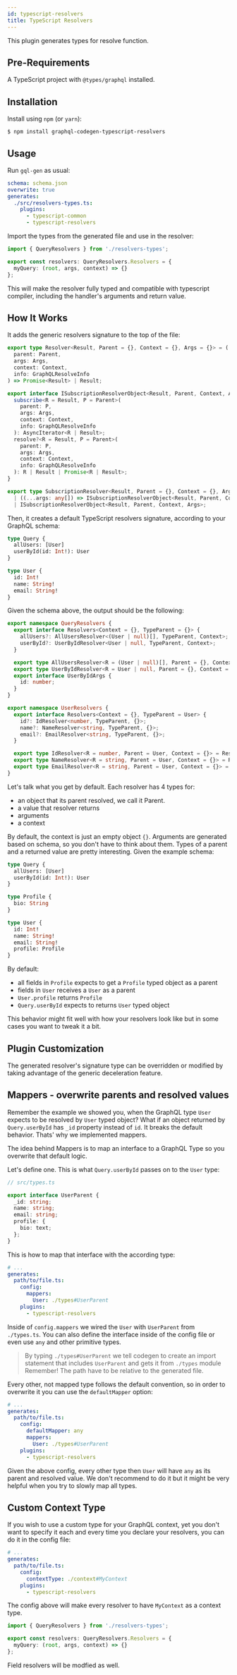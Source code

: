 ```yaml
---
id: typescript-resolvers
title: TypeScript Resolvers
---
```


This plugin generates types for resolve function.

## Pre-Requirements

A TypeScript project with `@types/graphql` installed.

## Installation

Install using `npm` (or `yarn`):

    $ npm install graphql-codegen-typescript-resolvers

## Usage

Run `gql-gen` as usual:

```yaml
schema: schema.json
overwrite: true
generates:
  ./src/resolvers-types.ts:
    plugins:
      - typescript-common
      - typescript-resolvers
```

Import the types from the generated file and use in the resolver:

```typescript
import { QueryResolvers } from './resolvers-types';

export const resolvers: QueryResolvers.Resolvers = {
  myQuery: (root, args, context) => {}
};
```

This will make the resolver fully typed and compatible with typescript compiler, including the handler's arguments and return value.

## How It Works

It adds the generic resolvers signature to the top of the file:

```typescript
export type Resolver<Result, Parent = {}, Context = {}, Args = {}> = (
  parent: Parent,
  args: Args,
  context: Context,
  info: GraphQLResolveInfo
) => Promise<Result> | Result;

export interface ISubscriptionResolverObject<Result, Parent, Context, Args> {
  subscribe<R = Result, P = Parent>(
    parent: P,
    args: Args,
    context: Context,
    info: GraphQLResolveInfo
  ): AsyncIterator<R | Result>;
  resolve?<R = Result, P = Parent>(
    parent: P,
    args: Args,
    context: Context,
    info: GraphQLResolveInfo
  ): R | Result | Promise<R | Result>;
}

export type SubscriptionResolver<Result, Parent = {}, Context = {}, Args = {}> =
  | ((...args: any[]) => ISubscriptionResolverObject<Result, Parent, Context, Args>)
  | ISubscriptionResolverObject<Result, Parent, Context, Args>;
```

Then, it creates a default TypeScript resolvers signature, according to your GraphQL schema:

```graphql
type Query {
  allUsers: [User]
  userById(id: Int!): User
}

type User {
  id: Int!
  name: String!
  email: String!
}
```

Given the schema above, the output should be the following:

```typescript
export namespace QueryResolvers {
  export interface Resolvers<Context = {}, TypeParent = {}> {
    allUsers?: AllUsersResolver<(User | null)[], TypeParent, Context>;
    userById?: UserByIdResolver<User | null, TypeParent, Context>;
  }

  export type AllUsersResolver<R = (User | null)[], Parent = {}, Context = {}> = Resolver<R, Parent, Context>;
  export type UserByIdResolver<R = User | null, Parent = {}, Context = {}> = Resolver<R, Parent, Context, UserByIdArgs>;
  export interface UserByIdArgs {
    id: number;
  }
}

export namespace UserResolvers {
  export interface Resolvers<Context = {}, TypeParent = User> {
    id?: IdResolver<number, TypeParent, {}>;
    name?: NameResolver<string, TypeParent, {}>;
    email?: EmailResolver<string, TypeParent, {}>;
  }

  export type IdResolver<R = number, Parent = User, Context = {}> = Resolver<R, Parent, Context>;
  export type NameResolver<R = string, Parent = User, Context = {}> = Resolver<R, Parent, Context>;
  export type EmailResolver<R = string, Parent = User, Context = {}> = Resolver<R, Parent, Context>;
}
```

Let's talk what you get by default. Each resolver has 4 types for:

- an object that its parent resolved, we call it Parent.
- a value that resolver returns
- arguments
- a context

By default, the context is just an empty object `{}`.
Arguments are generated based on schema, so you don't have to think about them.
Types of a parent and a returned value are pretty interesting. Given the example schema:

```graphql
type Query {
  allUsers: [User]
  userById(id: Int!): User
}

type Profile {
  bio: String
}

type User {
  id: Int!
  name: String!
  email: String!
  profile: Profile
}
```

By default:

- all fields in `Profile` expects to get a `Profile` typed object as a parent
- fields in `User` receives a `User` as a parent
- `User.profile` returns `Profile`
- `Query.userById` expects to returns `User` typed object

This behavior might fit well with how your resolvers look like but in some cases you want to tweak it a bit.

## Plugin Customization

The generated resolver's signature type can be overridden or modified by taking advantage of the generic deceleration feature.

## Mappers - overwrite parents and resolved values

Remember the example we showed you, when the GraphQL type `User` expects to be resolved by `User` typed object? What if an object returned by `Query.userById` has `_id` property instead of `id`. It breaks the default behavior. Thats' why we implemented mappers.

The idea behind Mappers is to map an interface to a GraphQL Type so you overwrite that default logic.

Let's define one. This is what `Query.userById` passes on to the `User` type:

```typescript
// src/types.ts

export interface UserParent {
  _id: string;
  name: string;
  email: string;
  profile: {
    bio: text;
  };
}
```

This is how to map that interface with the according type:

```yaml
# ...
generates:
  path/to/file.ts:
    config:
      mappers:
        User: ./types#UserParent
    plugins:
      - typescript-resolvers
```

Inside of `config.mappers` we wired the `User` with `UserParent` from `./types.ts`. You can also define the interface inside of the config file or even use `any` and other primitive types.

> By typing `./types#UserParent` we tell codegen to create an import statement that includes `UserParent` and gets it from `./types` module
> Remember! The path have to be relative to the generated file.

Every other, not mapped type follows the default convention, so in order to overwrite it you can use the `defaultMapper` option:

```yaml
# ...
generates:
  path/to/file.ts:
    config:
      defaultMapper: any
      mappers:
        User: ./types#UserParent
    plugins:
      - typescript-resolvers
```

Given the above config, every other type then `User` will have `any` as its parent and resolved value. We don't recommend to do it but it might be very helpful when you try to slowly map all types.

## Custom Context Type

If you wish to use a custom type for your GraphQL context, yet you don't want to specify it each and every time you declare your resolvers, you can do it in the config file:

```yaml
# ...
generates:
  path/to/file.ts:
    config:
      contextType: ./context#MyContext
    plugins:
      - typescript-resolvers
```

The config above will make every resolver to have `MyContext` as a context type.

```typescript
import { QueryResolvers } from './resolvers-types';

export const resolvers: QueryResolvers.Resolvers = {
  myQuery: (root, args, context) => {}
};
```

Field resolvers will be modfied as well.
